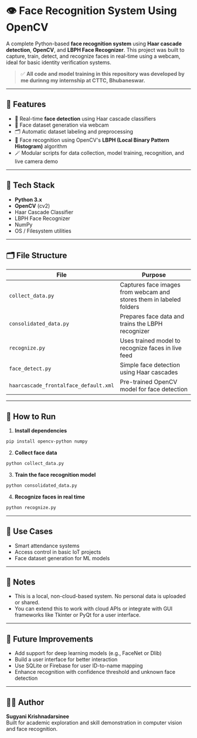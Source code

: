 # 👁️ Face Recognition System Using OpenCV

A complete Python-based **face recognition system** using **Haar cascade detection**, **OpenCV**, and **LBPH Face Recognizer**. This project was built to capture, train, detect, and recognize faces in real-time using a webcam, ideal for basic identity verification systems.

> ✅ **All code and model training in this repository was developed by me durinng my internship at CTTC, Bhubaneswar.**

---

## 🚀 Features

- 📸 Real-time **face detection** using Haar cascade classifiers  
- 👤 Face dataset generation via webcam  
- 🗂️ Automatic dataset labeling and preprocessing  
- 🧠 Face recognition using OpenCV's **LBPH (Local Binary Pattern Histogram)** algorithm  
- 🪄 Modular scripts for data collection, model training, recognition, and live camera demo

---

## 🧠 Tech Stack

- **Python 3.x**
- **OpenCV** (cv2)
- Haar Cascade Classifier
- LBPH Face Recognizer
- NumPy
- OS / Filesystem utilities

---

## 🗂️ File Structure

| File | Purpose |
|------|---------|
| `collect_data.py` | Captures face images from webcam and stores them in labeled folders |
| `consolidated_data.py` | Prepares face data and trains the LBPH recognizer |
| `recognize.py` | Uses trained model to recognize faces in live feed |
| `face_detect.py` | Simple face detection using Haar cascades |
| `haarcascade_frontalface_default.xml` | Pre-trained OpenCV model for face detection |

---

## 🔧 How to Run

1. **Install dependencies**
```bash
pip install opencv-python numpy
```

2. **Collect face data**
```bash
python collect_data.py
```

3. **Train the face recognition model**
```bash
python consolidated_data.py
```

4. **Recognize faces in real time**
```bash
python recognize.py
```

---

## 📍 Use Cases

- Smart attendance systems  
- Access control in basic IoT projects  
- Face dataset generation for ML models

---

## 🔐 Notes

- This is a local, non-cloud-based system. No personal data is uploaded or shared.  
- You can extend this to work with cloud APIs or integrate with GUI frameworks like Tkinter or PyQt for a user interface.

---

## 🤝 Future Improvements

- Add support for deep learning models (e.g., FaceNet or Dlib)  
- Build a user interface for better interaction  
- Use SQLite or Firebase for user ID-to-name mapping  
- Enhance recognition with confidence threshold and unknown face detection

---

## 👩‍💻 Author

**Sugyani Krishnadarsinee**  
Built for academic exploration and skill demonstration in computer vision and face recognition.
